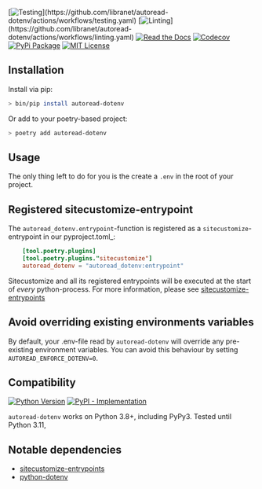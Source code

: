 [![Testing](https://img.shields.io/github/actions/workflow/status/libranet/autoread-dotenv/testing.yaml?branch=main&longCache=true&style=flat-square&label=tests&logo=GitHub%20Actions&logoColor=fff")](https://github.com/libranet/autoread-dotenv/actions/workflows/testing.yaml)
[![Linting](https://img.shields.io/github/actions/workflow/status/libranet/autoread-dotenv/linting.yaml?branch=main&longCache=true&style=flat-square&label=linting&logo=GitHub%20Actions&logoColor=fff")](https://github.com/libranet/autoread-dotenv/actions/workflows/linting.yaml)
[![Read the Docs](https://readthedocs.org/projects/autoread-dotenv/badge/?version=latest)](https://autoread-dotenv.readthedocs.io/en/latest/)
[![Codecov](https://codecov.io/gh/libranet/autoread-dotenv/branch/main/graph/badge.svg?token=QTOWRXGH61)](https://codecov.io/gh/libranet/autoread-dotenv)
[![PyPi Package](https://img.shields.io/pypi/v/autoread-dotenv?color=%2334D058&label=pypi%20package)](https://pypi.org/project/autoread-dotenv/)
[![MIT License](https://img.shields.io/badge/license-MIT-blue.svg)](https://github.com/libranet/autoread-dotenv/blob/main/docs/license.md)



## Installation

Install via pip:

```bash
> bin/pip install autoread-dotenv
```

Or add to your poetry-based project:

```bash
> poetry add autoread-dotenv
```


## Usage

The only thing left to do for you is the create a ``.env`` in the root of your project.


## Registered sitecustomize-entrypoint

The ``autoread_dotenv.entrypoint``-function is registered as a ``sitecustomize``-entrypoint in our pyproject.toml_:

``` toml
    [tool.poetry.plugins]
    [tool.poetry.plugins."sitecustomize"]
    autoread_dotenv = "autoread_dotenv:entrypoint"
```

Sitecustomize and all its registered entrypoints will be executed at the start of *every* python-process.
For more information, please see [sitecustomize-entrypoints](http://pypi.python.org/pypi/sitecustomize-entrypoints)


## Avoid overriding existing environments variables

By default, your .env-file read by ``autoread-dotenv`` will override any pre-existing environment variables.
You can avoid this behaviour by setting ``AUTOREAD_ENFORCE_DOTENV=0``.


## Compatibility

 [![Python Version](https://img.shields.io/pypi/pyversions/autoread-dotenv?:alt:PyPI-PythonVersion)](https://pypi.org/project/autoread-dotenv/)
 [![PyPI - Implementation](https://img.shields.io/pypi/implementation/autoread-dotenv?:alt:PyPI-Implementation)](https://pypi.org/project/autoread-dotenv/)

``autoread-dotenv``  works on Python 3.8+, including PyPy3. Tested until Python 3.11,


## Notable dependencies

- [sitecustomize-entrypoints](http://pypi.python.org/pypi/sitecustomize-entrypoints)
- [python-dotenv](http://pypi.python.org/pypi/python-dotenv)
